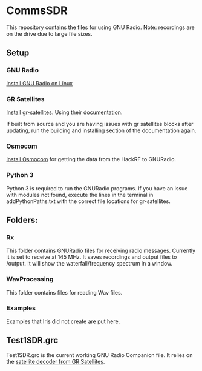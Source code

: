 # CommsSDR
This repository contains the files for using GNU Radio. Note: recordings are on the drive due to large file sizes.

## Setup
### GNU Radio
[Install GNU Radio on Linux](https://wiki.gnuradio.org/index.php/InstallingGR)

### GR Satellites
[Install gr-satellites](https://github.com/daniestevez/gr-satellites). Using their [documentation](https://gr-satellites.readthedocs.io/en/latest/).

If built from source and you are having issues with gr satellites blocks after updating, run the building and installing section of the documentation again.
### Osmocom
[Install Osmocom](https://osmocom.org/) for getting the data from the HackRF to GNURadio.

### Python 3
Python 3 is required to run the GNURadio programs.
If you have an issue with modules not found, execute the lines in the terminal in addPythonPaths.txt with the correct file locations for gr-satellites.

## Folders:
### Rx
This folder contains GNURadio files for receiving radio messages. Currently it is set to receive at 145 MHz. It saves recordings and output files to /output. It will show the waterfall/frequency spectrum in a window.

### WavProcessing
This folder contains files for reading Wav files.

### Examples
Examples that Iris did not create are put here.

## Test1SDR.grc
Test1SDR.grc is the current working GNU Radio Companion file. 
It relies on the [satellite decoder from GR Satellites](https://github.com/daniestevez/gr-satellites/tree/main/examples/satellite_decoder). 

